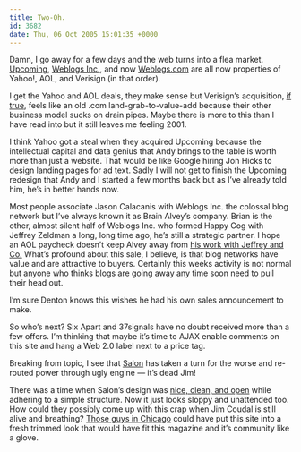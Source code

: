 ```yaml
---
title: Two-Oh.
id: 3682
date: Thu, 06 Oct 2005 15:01:35 +0000
---
```


Damn, I go away for a few days and the web turns into a flea market. [Upcoming](http://www.upcoming.org), [Weblogs Inc.](http://www.weblogsinc.com/), and now [Weblogs.com](http://www.weblogs.com/) are all now properties of Yahoo!, AOL, and Verisign (in that order).  

I get the Yahoo and AOL deals, they make sense but Verisign’s acquisition, [if true](http://www.kottke.org/05/10/weblogscom-sold-to-verisign), feels like an old .com land-grab-to-value-add because their other business model sucks on drain pipes. Maybe there is more to this than I have read into but it still leaves me feeling 2001.  

I think Yahoo got a steal when they acquired Upcoming because the intellectual capital and data genius that Andy brings to the table is worth more than just a website. That would be like Google hiring Jon Hicks to design landing pages for ad text. Sadly I will not get to finish the Upcoming redesign that Andy and I started a few months back but as I’ve already told him, he’s in better hands now.  

Most people associate Jason Calacanis with Weblogs Inc. the colossal blog network but I’ve always known it as Brain Alvey’s company. Brian is the other, almost silent half of Weblogs Inc. who formed Happy Cog with Jeffrey Zeldman a long, long time ago, he’s still a strategic partner. I hope an AOL paycheck doesn’t keep Alvey away from [his work with Jeffrey and Co.](http://www.happycog.com/people/alvey/) What’s profound about this sale, I believe, is that blog networks have value and are attractive to buyers. Certainly this weeks activity is not normal but anyone who thinks blogs are going away any time soon need to pull their head out.  

I’m sure Denton knows this wishes he had his own sales announcement to make.  

So who’s next? Six Apart and 37signals have no doubt received more than a few offers. I’m thinking that maybe it’s time to <span class="caps">AJAX</span> enable comments on this site and hang a Web 2.0 label next to a price tag.  

Breaking from topic, I see that [Salon](http://www.salon.com) has taken a turn for the worse and re-routed power through ugly engine — it’s dead Jim!  

There was a time when Salon’s design was [nice, clean, and open](http://web.archive.org/web/20000307183848/http://www.salon.com/) while adhering to a simple structure. Now it just looks sloppy and unattended too. How could they possibly come up with this crap when Jim Coudal is still alive and breathing? [Those guys in Chicago](http://www.coudal.com) could have put this site into a fresh trimmed look that would have fit this magazine and it’s community like a glove.





